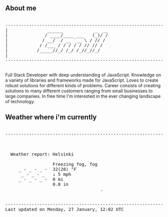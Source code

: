 ## About me

<pre>

--------------------------------------------------------------------------------------
|			    ______            _  __
|			   / ____/____ ___   (_)/ /
|			  / __/  / __ `__ \ / // / 
|			 / /___ / / / / / // // /  
|			/_____//_/ /_/ /_//_//_/   
|                           
--------------------------------------------------------------------------------------

</pre>

Full Stack Developer with deep understanding of JavaScript. Knowledge on a variety of libraries and frameworks made for JavaScript. Loves to create robust solutions for different kinds of problems. Career consists of creating solutions to many different customers ranging from small businesses to large companies. In free time I'm interested in the ever changing landscape of technology. 



## Weather where i'm currently  

<pre>

--------------------------------------------------------------------------------------


 
  Weather report: Helsinki  
    
                  Freezing fog, fog  
     _ - _ - _ -  32(28) °F  
      _ - _ - _   ↓ 5 mph  
     _ - _ - _ -  0 mi  
                  0.0 in  
                                    .


--------------------------------------------------------------------------------------
Last updated on Monday, 27 January, 12:02 UTC
</pre>
